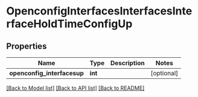 # OpenconfigInterfacesInterfacesInterfaceHoldTimeConfigUp

## Properties
Name | Type | Description | Notes
------------ | ------------- | ------------- | -------------
**openconfig_interfacesup** | **int** |  | [optional] 

[[Back to Model list]](../README.md#documentation-for-models) [[Back to API list]](../README.md#documentation-for-api-endpoints) [[Back to README]](../README.md)


